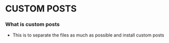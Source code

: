 # CUSTOM POSTS

### What is custom posts

- This is to separate the files as much as possible and install custom posts
